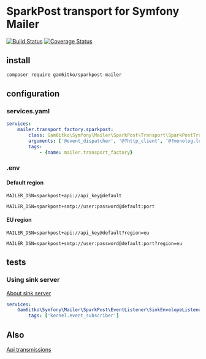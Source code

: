 # SparkPost transport for Symfony Mailer
[![Build Status](https://travis-ci.com/gam6itko/sparkpost-mailer.svg?branch=master)](https://travis-ci.com/gam6itko/sparkpost-mailer)
[![Coverage Status](https://coveralls.io/repos/github/gam6itko/sparkpost-mailer/badge.svg?branch=master)](https://coveralls.io/github/gam6itko/sparkpost-mailer?branch=master)

## install

```bash
composer require gam6itko/sparkpost-mailer
```

## configuration

### services.yaml
```yaml
services:
    mailer.transport_factory.sparkpost:
        class: Gam6itko\Symfony\Mailer\SparkPost\Transport\SparkPostTransportFactory
        arguments: ['@event_dispatcher', '@?http_client', '@?monolog.logger']
        tags:
            - {name: mailer.transport_factory}
```

### .env

#### Default region

```dotenv
MAILER_DSN=sparkpost+api://api_key@default
```
```dotenv
MAILER_DSN=sparkpost+smtp://user:password@default:port
```

#### EU region

```dotenv
MAILER_DSN=sparkpost+api://api_key@default?region=eu
```
```dotenv
MAILER_DSN=sparkpost+smtp://user:password@default:port?region=eu
```

## tests

### Using sink server 
[About sink server](https://www.sparkpost.com/docs/faq/using-sink-server/)

```yaml
services:
    Gam6itko\Symfony\Mailer\SparkPost\EventListener\SinkEnvelopeListener:
        tags: ['kernel.event_subscriber']
```

## Also

[Api transmissions](https://developers.sparkpost.com/api/transmissions/)
